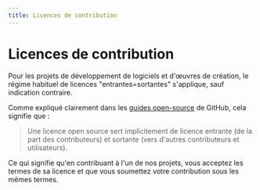 ```yaml
---
title: Licences de contribution
---
```


# Licences de contribution

Pour les projets de développement de logiciels et d'œuvres de création, le régime habituel de licences "entrantes=sortantes" s'applique, sauf indication contraire.

Comme expliqué clairement dans les [guides open-source](https://opensource.guide/fr/legal/) de GitHub, cela signifie que :

> Une licence open source sert implicitement de licence entrante \(de la part des contributeurs\) et sortante \(vers d'autres contributeurs et utilisateurs\).

Ce qui signifie qu'en contribuant à l'un de nos projets, vous acceptez les termes de sa licence et que vous soumettez votre contribution sous les mêmes termes.

